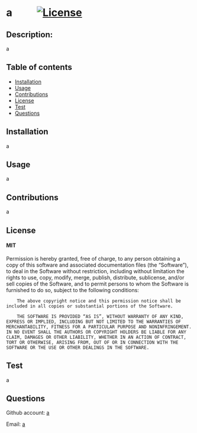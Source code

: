 # a &nbsp;&nbsp;&nbsp;&nbsp;&nbsp;&nbsp;&nbsp;&nbsp;&nbsp;[![License](https://img.shields.io/badge/License-MIT-yellow.svg)](https://opensource.org/licenses/MIT)

## Description: 
a

 ## Table of contents
 * [Installation](#installation)
 * [Usage](#usage)
 * [Contributions](#contributions)
 * [License](#license)
 * [Test](#test)
 * [Questions](#questions)
## Installation
a

## Usage
a

## Contributions
a

## License
#### MIT
Permission is hereby granted, free of charge, to any person obtaining a copy of this software and associated documentation files (the “Software”), to deal in the Software without restriction, including without limitation the rights to use, copy, modify, merge, publish, distribute, sublicense, and/or sell copies of the Software, and to permit persons to whom the Software is furnished to do so, subject to the following conditions:

        The above copyright notice and this permission notice shall be included in all copies or substantial portions of the Software.
        
        THE SOFTWARE IS PROVIDED “AS IS”, WITHOUT WARRANTY OF ANY KIND, EXPRESS OR IMPLIED, INCLUDING BUT NOT LIMITED TO THE WARRANTIES OF MERCHANTABILITY, FITNESS FOR A PARTICULAR PURPOSE AND NONINFRINGEMENT. IN NO EVENT SHALL THE AUTHORS OR COPYRIGHT HOLDERS BE LIABLE FOR ANY CLAIM, DAMAGES OR OTHER LIABILITY, WHETHER IN AN ACTION OF CONTRACT, TORT OR OTHERWISE, ARISING FROM, OUT OF OR IN CONNECTION WITH THE SOFTWARE OR THE USE OR OTHER DEALINGS IN THE SOFTWARE.

## Test
a

## Questions
Github account: [a](https://github.com/a)

Email: [a](a)

